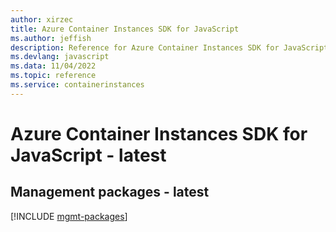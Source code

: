 ```yaml
---
author: xirzec
title: Azure Container Instances SDK for JavaScript
ms.author: jeffish
description: Reference for Azure Container Instances SDK for JavaScript
ms.devlang: javascript
ms.data: 11/04/2022
ms.topic: reference
ms.service: containerinstances
---
```

# Azure Container Instances SDK for JavaScript - latest

## Management packages - latest
[!INCLUDE [mgmt-packages](container-instances-mgmt-index.md)]